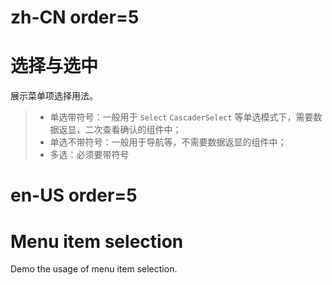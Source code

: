 # zh-CN order=5

# 选择与选中

展示菜单项选择用法。

> -   单选带符号：一般用于 `Select` `CascaderSelect` 等单选模式下，需要数据返显，二次查看确认的组件中；
> -   单选不带符号：一般用于导航等，不需要数据返显的组件中；
> -   多选：必须要带符号

# en-US order=5

# Menu item selection

Demo the usage of menu item selection.
